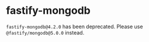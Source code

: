# fastify-mongodb

`fastify-mongodb@4.2.0` has been deprecated. Please use
`@fastify/mongodb@5.0.0` instead.
